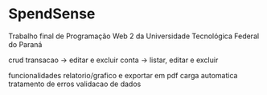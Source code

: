 # SpendSense
Trabalho final de Programação Web 2 da Universidade Tecnológica Federal do Paraná

crud
transacao -> editar e excluir
conta -> listar, editar e excluir

funcionalidades 
relatorio/grafico e exportar em pdf 
carga automatica
tratamento de erros 
validacao de dados